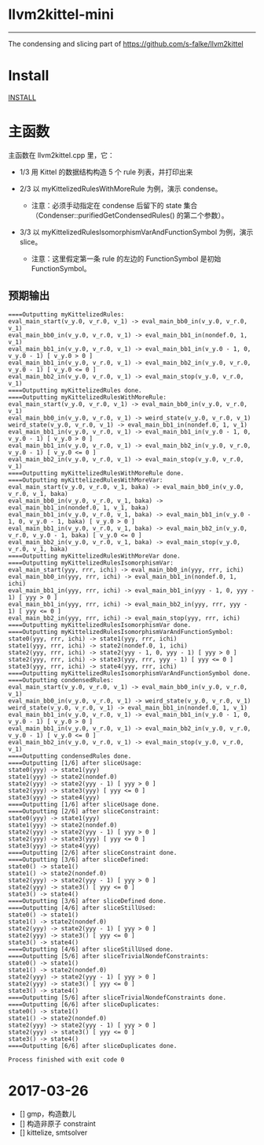 # llvm2kittel-mini
---

The condensing and slicing part of https://github.com/s-falke/llvm2kittel

# Install

[INSTALL](INSTALL)

# 主函数

主函数在 llvm2kittel.cpp 里，它：

+ 1/3 用 Kittel 的数据结构构造 5 个 rule 列表，并打印出来

+ 2/3 以 myKittelizedRulesWithMoreRule 为例，演示 condense。
    + 注意：必须手动指定在 condense 后留下的 state 集合（Condenser::purifiedGetCondensedRules() 的第二个参数）。

+ 3/3 以 myKittelizedRulesIsomorphismVarAndFunctionSymbol 为例，演示 slice。
    + 注意：这里假定第一条 rule 的左边的 FunctionSymbol 是初始 FunctionSymbol。

## 预期输出


    ====Outputting myKittelizedRules:
    eval_main_start(v_y.0, v_r.0, v_1) -> eval_main_bb0_in(v_y.0, v_r.0, v_1)
    eval_main_bb0_in(v_y.0, v_r.0, v_1) -> eval_main_bb1_in(nondef.0, 1, v_1)
    eval_main_bb1_in(v_y.0, v_r.0, v_1) -> eval_main_bb1_in(v_y.0 - 1, 0, v_y.0 - 1) [ v_y.0 > 0 ]
    eval_main_bb1_in(v_y.0, v_r.0, v_1) -> eval_main_bb2_in(v_y.0, v_r.0, v_y.0 - 1) [ v_y.0 <= 0 ]
    eval_main_bb2_in(v_y.0, v_r.0, v_1) -> eval_main_stop(v_y.0, v_r.0, v_1)
    ====Outputting myKittelizedRules done.
    ====Outputting myKittelizedRulesWithMoreRule:
    eval_main_start(v_y.0, v_r.0, v_1) -> eval_main_bb0_in(v_y.0, v_r.0, v_1)
    eval_main_bb0_in(v_y.0, v_r.0, v_1) -> weird_state(v_y.0, v_r.0, v_1)
    weird_state(v_y.0, v_r.0, v_1) -> eval_main_bb1_in(nondef.0, 1, v_1)
    eval_main_bb1_in(v_y.0, v_r.0, v_1) -> eval_main_bb1_in(v_y.0 - 1, 0, v_y.0 - 1) [ v_y.0 > 0 ]
    eval_main_bb1_in(v_y.0, v_r.0, v_1) -> eval_main_bb2_in(v_y.0, v_r.0, v_y.0 - 1) [ v_y.0 <= 0 ]
    eval_main_bb2_in(v_y.0, v_r.0, v_1) -> eval_main_stop(v_y.0, v_r.0, v_1)
    ====Outputting myKittelizedRulesWithMoreRule done.
    ====Outputting myKittelizedRulesWithMoreVar:
    eval_main_start(v_y.0, v_r.0, v_1, baka) -> eval_main_bb0_in(v_y.0, v_r.0, v_1, baka)
    eval_main_bb0_in(v_y.0, v_r.0, v_1, baka) -> eval_main_bb1_in(nondef.0, 1, v_1, baka)
    eval_main_bb1_in(v_y.0, v_r.0, v_1, baka) -> eval_main_bb1_in(v_y.0 - 1, 0, v_y.0 - 1, baka) [ v_y.0 > 0 ]
    eval_main_bb1_in(v_y.0, v_r.0, v_1, baka) -> eval_main_bb2_in(v_y.0, v_r.0, v_y.0 - 1, baka) [ v_y.0 <= 0 ]
    eval_main_bb2_in(v_y.0, v_r.0, v_1, baka) -> eval_main_stop(v_y.0, v_r.0, v_1, baka)
    ====Outputting myKittelizedRulesWithMoreVar done.
    ====Outputting myKittelizedRulesIsomorphismVar:
    eval_main_start(yyy, rrr, ichi) -> eval_main_bb0_in(yyy, rrr, ichi)
    eval_main_bb0_in(yyy, rrr, ichi) -> eval_main_bb1_in(nondef.0, 1, ichi)
    eval_main_bb1_in(yyy, rrr, ichi) -> eval_main_bb1_in(yyy - 1, 0, yyy - 1) [ yyy > 0 ]
    eval_main_bb1_in(yyy, rrr, ichi) -> eval_main_bb2_in(yyy, rrr, yyy - 1) [ yyy <= 0 ]
    eval_main_bb2_in(yyy, rrr, ichi) -> eval_main_stop(yyy, rrr, ichi)
    ====Outputting myKittelizedRulesIsomorphismVar done.
    ====Outputting myKittelizedRulesIsomorphismVarAndFunctionSymbol:
    state0(yyy, rrr, ichi) -> state1(yyy, rrr, ichi)
    state1(yyy, rrr, ichi) -> state2(nondef.0, 1, ichi)
    state2(yyy, rrr, ichi) -> state2(yyy - 1, 0, yyy - 1) [ yyy > 0 ]
    state2(yyy, rrr, ichi) -> state3(yyy, rrr, yyy - 1) [ yyy <= 0 ]
    state3(yyy, rrr, ichi) -> state4(yyy, rrr, ichi)
    ====Outputting myKittelizedRulesIsomorphismVarAndFunctionSymbol done.
    ====Outputting condensedRules:
    eval_main_start(v_y.0, v_r.0, v_1) -> eval_main_bb0_in(v_y.0, v_r.0, v_1)
    eval_main_bb0_in(v_y.0, v_r.0, v_1) -> weird_state(v_y.0, v_r.0, v_1)
    weird_state(v_y.0, v_r.0, v_1) -> eval_main_bb1_in(nondef.0, 1, v_1)
    eval_main_bb1_in(v_y.0, v_r.0, v_1) -> eval_main_bb1_in(v_y.0 - 1, 0, v_y.0 - 1) [ v_y.0 > 0 ]
    eval_main_bb1_in(v_y.0, v_r.0, v_1) -> eval_main_bb2_in(v_y.0, v_r.0, v_y.0 - 1) [ v_y.0 <= 0 ]
    eval_main_bb2_in(v_y.0, v_r.0, v_1) -> eval_main_stop(v_y.0, v_r.0, v_1)
    ====Outputting condensedRules done.
    ====Outputting [1/6] after sliceUsage:
    state0(yyy) -> state1(yyy)
    state1(yyy) -> state2(nondef.0)
    state2(yyy) -> state2(yyy - 1) [ yyy > 0 ]
    state2(yyy) -> state3(yyy) [ yyy <= 0 ]
    state3(yyy) -> state4(yyy)
    ====Outputting [1/6] after sliceUsage done.
    ====Outputting [2/6] after sliceConstraint:
    state0(yyy) -> state1(yyy)
    state1(yyy) -> state2(nondef.0)
    state2(yyy) -> state2(yyy - 1) [ yyy > 0 ]
    state2(yyy) -> state3(yyy) [ yyy <= 0 ]
    state3(yyy) -> state4(yyy)
    ====Outputting [2/6] after sliceConstraint done.
    ====Outputting [3/6] after sliceDefined:
    state0() -> state1()
    state1() -> state2(nondef.0)
    state2(yyy) -> state2(yyy - 1) [ yyy > 0 ]
    state2(yyy) -> state3() [ yyy <= 0 ]
    state3() -> state4()
    ====Outputting [3/6] after sliceDefined done.
    ====Outputting [4/6] after sliceStillUsed:
    state0() -> state1()
    state1() -> state2(nondef.0)
    state2(yyy) -> state2(yyy - 1) [ yyy > 0 ]
    state2(yyy) -> state3() [ yyy <= 0 ]
    state3() -> state4()
    ====Outputting [4/6] after sliceStillUsed done.
    ====Outputting [5/6] after sliceTrivialNondefConstraints:
    state0() -> state1()
    state1() -> state2(nondef.0)
    state2(yyy) -> state2(yyy - 1) [ yyy > 0 ]
    state2(yyy) -> state3() [ yyy <= 0 ]
    state3() -> state4()
    ====Outputting [5/6] after sliceTrivialNondefConstraints done.
    ====Outputting [6/6] after sliceDuplicates:
    state0() -> state1()
    state1() -> state2(nondef.0)
    state2(yyy) -> state2(yyy - 1) [ yyy > 0 ]
    state2(yyy) -> state3() [ yyy <= 0 ]
    state3() -> state4()
    ====Outputting [6/6] after sliceDuplicates done.

    Process finished with exit code 0

# 2017-03-26

- [] gmp，构造数儿
- [] 构造非原子 constraint
- [] kittelize, smtsolver